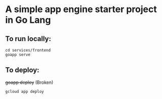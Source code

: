 # A simple app engine starter project in Go Lang

## To run locally:

    cd services/frontend
    goapp serve

## To deploy:

~~goapp deploy~~ (Broken)

    gcloud app deploy